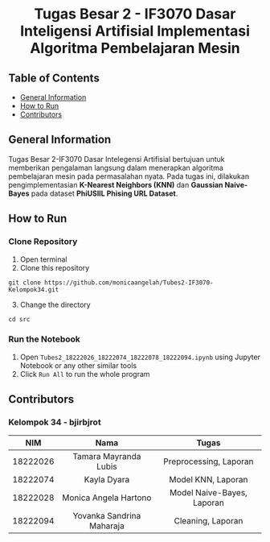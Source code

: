 <h1 align="center">Tugas Besar 2 - IF3070 Dasar Inteligensi Artifisial Implementasi Algoritma Pembelajaran Mesin </h1>

## Table of Contents
* [General Information](#general-information)
* [How to Run](#how-to-run)
* [Contributors](#contributors)

## General Information
Tugas Besar 2-IF3070 Dasar Intelegensi Artifisial bertujuan untuk memberikan pengalaman langsung dalam menerapkan algoritma pembelajaran mesin pada permasalahan nyata. Pada tugas ini, dilakukan pengimplementasian **K-Nearest Neighbors (KNN)** dan **Gaussian Naive-Bayes** pada dataset **PhiUSIIL Phising URL Dataset**. 

## How to Run
### Clone Repository
1. Open terminal
2. Clone this repository
```
git clone https://github.com/monicaangelah/Tubes2-IF3070-Kelompok34.git
```
3. Change the directory
```
cd src
```
### Run the Notebook
1. Open `Tubes2_18222026_18222074_18222078_18222094.ipynb` using Jupyter Notebook or any other similar tools
2. Click `Run All` to run the whole program

## Contributors
### Kelompok 34 - bjirbjrot
| NIM | Nama | Tugas |
|:-----------:|:------------:|:------------:|
| 18222026 | Tamara Mayranda Lubis | Preprocessing, Laporan |
| 18222074 | Kayla Dyara | Model KNN, Laporan |
| 18222028 | Monica Angela Hartono | Model Naive-Bayes, Laporan |
| 18222094 | Yovanka Sandrina Maharaja | Cleaning, Laporan |
